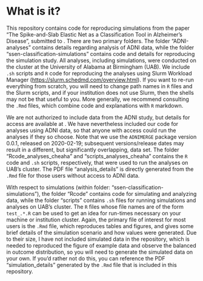 
<!-- README.md is generated from README.Rmd. Please edit that file -->

# What is it?

This repository contains code for reproducing simulations from the paper
“The Spike-and-Slab Elastic Net as a Classification Tool in Alzheimer’s
Disease”, submitted to . There are two primary folders. The folder
“ADNI-analyses” contains details regarding analysis of ADNI data, while
the folder “ssen-classification-simulations” contains code and details
for reproducing the simulation study. All analyses, including
simulations, were conducted on the cluster at the University of Alabama
at Birmingham (UAB). We include `.sh` scripts and `R` code for
reproducing the analyses using Slurm Workload Manager
(<https://slurm.schedmd.com/overview.html>). If you want to re-run
everything from scratch, you will need to change path names in `R` files
and the Slurm scripts, and if your institution does not use Slurm, then
the shells may not be that useful to you. More generally, we recommend
consulting the `.Rmd` files, which combine code and explanations with
`R` markdown.

We are not authorized to include data from the ADNI study, but details
for access are available at . We have nevertheless included our code for
analyses using ADNI data, so that anyone with access could run the
analyses if they so choose. Note that we use the `ADNIMERGE` package
version 0.0.1, released on 2020-02-19; subsequent versions/release dates
may result in a different, but significantly overlapping, data set. The
folder “Rcode\_analyses\_cheaha” and “scripts\_analyses\_cheaha”
contains the `R` code and `.sh` scripts, respectively, that were used to
run the analyses on UAB’s cluster. The PDF file “analysis\_details” is
directly generated from the `.Rmd` file for those users without access
to ADNI data.

With respect to simulations (within folder:
“ssen-classification-simulations”), the folder “Rcode” contains code for
simulating and analyzing data, while the folder “scripts” contains `.sh`
files for running simulations and analyses on UAB’s cluster. The `R`
files whose file names are of the form `test_.*.R` can be used to get an
idea for run-times necessary on your machine or institution cluster.
Again, the primary file of interest for most users is the `.Rmd` file,
which reproduces tables and figures, and gives some brief details of the
simulation scenario and how values were generated. Due to their size, I
have not included simulated data in the repository, which is needed to
reproduced the figure of example data and observe the balanced in
outcome distribution, so you will need to generate the simulated data on
your own. If you’d rather not do this, you can reference the PDF
“simulation\_details” generated by the `.Rmd` file that is included in
this repository.
